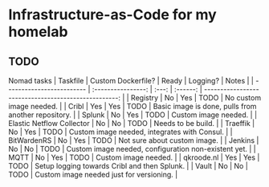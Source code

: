 # Infrastructure-as-Code for my homelab

## TODO
Nomad tasks
| Taskfile                  | Custom Dockerfile? | Ready | Logging? | Notes                                                |
| ------------------------- | :----------------: | :---: | :------: | ---------------------------------------------------: |
| Registry                  | No                 | Yes   | TODO     | No custom image needed.                              |
| Cribl                     | Yes                | Yes   | TODO     | Basic image is done, pulls from another repository.  |
| Splunk                    | No                 | Yes   | TODO     | Custom image needed.                                 |
| Elastic Netflow Collector | No                 | No    | TODO     | Needs to be build.                                   | 
| Traeffik                  | No                 | Yes   | TODO     | Custom image needed, integrates with Consul.         |
| BitWardenRS               | No                 | Yes   | TODO     | Not sure about custom image.                         |
| Jenkins                   | No                 | No    | TODO     | Custom image needed, configuration non-existent yet. |
| MQTT                      | No                 | Yes   | TODO     | Custom image needed.                                 |
| qkroode.nl                | Yes                | Yes   | TODO     | Setup logging towards Cribl and then Splunk.         |
| Vault                     | No                 | No    | TODO     | Custom image needed just for versioning.             |
